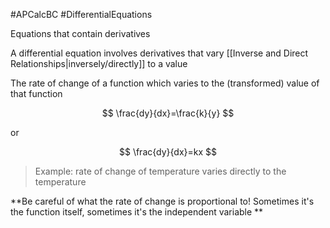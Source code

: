 #APCalcBC #DifferentialEquations

Equations that contain derivatives

A differential equation involves derivatives that vary [[Inverse and Direct Relationships|inversely/directly]] to a value

The rate of change of a function which varies to the (transformed) value of that function

$$
\frac{dy}{dx}=\frac{k}{y}
$$

or

$$
\frac{dy}{dx}=kx
$$

> Example: rate of change of temperature varies directly to the temperature

**Be careful of what the rate of change is proportional to! Sometimes it's the function itself, sometimes it's the independent variable **




